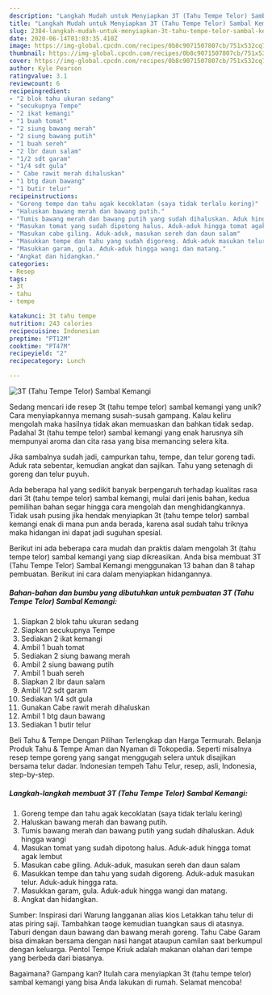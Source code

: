 ```yaml
---
description: "Langkah Mudah untuk Menyiapkan 3T (Tahu Tempe Telor) Sambal Kemangi, Sempurna"
title: "Langkah Mudah untuk Menyiapkan 3T (Tahu Tempe Telor) Sambal Kemangi, Sempurna"
slug: 2384-langkah-mudah-untuk-menyiapkan-3t-tahu-tempe-telor-sambal-kemangi-sempurna
date: 2020-06-14T01:03:35.410Z
image: https://img-global.cpcdn.com/recipes/0b8c9071507807cb/751x532cq70/3t-tahu-tempe-telor-sambal-kemangi-foto-resep-utama.jpg
thumbnail: https://img-global.cpcdn.com/recipes/0b8c9071507807cb/751x532cq70/3t-tahu-tempe-telor-sambal-kemangi-foto-resep-utama.jpg
cover: https://img-global.cpcdn.com/recipes/0b8c9071507807cb/751x532cq70/3t-tahu-tempe-telor-sambal-kemangi-foto-resep-utama.jpg
author: Kyle Pearson
ratingvalue: 3.1
reviewcount: 6
recipeingredient:
- "2 blok tahu ukuran sedang"
- "secukupnya Tempe"
- "2 ikat kemangi"
- "1 buah tomat"
- "2 siung bawang merah"
- "2 siung bawang putih"
- "1 buah sereh"
- "2 lbr daun salam"
- "1/2 sdt garam"
- "1/4 sdt gula"
- " Cabe rawit merah dihaluskan"
- "1 btg daun bawang"
- "1 butir telur"
recipeinstructions:
- "Goreng tempe dan tahu agak kecoklatan (saya tidak terlalu kering)"
- "Haluskan bawang merah dan bawang putih."
- "Tumis bawang merah dan bawang putih yang sudah dihaluskan. Aduk hingga wangi"
- "Masukan tomat yang sudah dipotong halus. Aduk-aduk hingga tomat agak lembut"
- "Masukan cabe giling. Aduk-aduk, masukan sereh dan daun salam"
- "Masukkan tempe dan tahu yang sudah digoreng. Aduk-aduk masukan telur. Aduk-aduk hingga rata."
- "Masukkan garam, gula. Aduk-aduk hingga wangi dan matang."
- "Angkat dan hidangkan."
categories:
- Resep
tags:
- 3t
- tahu
- tempe

katakunci: 3t tahu tempe 
nutrition: 243 calories
recipecuisine: Indonesian
preptime: "PT12M"
cooktime: "PT47M"
recipeyield: "2"
recipecategory: Lunch

---
```



![3T (Tahu Tempe Telor) Sambal Kemangi](https://img-global.cpcdn.com/recipes/0b8c9071507807cb/751x532cq70/3t-tahu-tempe-telor-sambal-kemangi-foto-resep-utama.jpg)

Sedang mencari ide resep 3t (tahu tempe telor) sambal kemangi yang unik? Cara menyiapkannya memang susah-susah gampang. Kalau keliru mengolah maka hasilnya tidak akan memuaskan dan bahkan tidak sedap. Padahal 3t (tahu tempe telor) sambal kemangi yang enak harusnya sih mempunyai aroma dan cita rasa yang bisa memancing selera kita.

Jika sambalnya sudah jadi, campurkan tahu, tempe, dan telur goreng tadi. Aduk rata sebentar, kemudian angkat dan sajikan. Tahu yang setenagh di goreng dan telur puyuh.

Ada beberapa hal yang sedikit banyak berpengaruh terhadap kualitas rasa dari 3t (tahu tempe telor) sambal kemangi, mulai dari jenis bahan, kedua pemilihan bahan segar hingga cara mengolah dan menghidangkannya. Tidak usah pusing jika hendak menyiapkan 3t (tahu tempe telor) sambal kemangi enak di mana pun anda berada, karena asal sudah tahu triknya maka hidangan ini dapat jadi suguhan spesial.


Berikut ini ada beberapa cara mudah dan praktis dalam mengolah 3t (tahu tempe telor) sambal kemangi yang siap dikreasikan. Anda bisa membuat 3T (Tahu Tempe Telor) Sambal Kemangi menggunakan 13 bahan dan 8 tahap pembuatan. Berikut ini cara dalam menyiapkan hidangannya.

<!--inarticleads1-->

##### Bahan-bahan dan bumbu yang dibutuhkan untuk pembuatan 3T (Tahu Tempe Telor) Sambal Kemangi:

1. Siapkan 2 blok tahu ukuran sedang
1. Siapkan secukupnya Tempe
1. Sediakan 2 ikat kemangi
1. Ambil 1 buah tomat
1. Sediakan 2 siung bawang merah
1. Ambil 2 siung bawang putih
1. Ambil 1 buah sereh
1. Siapkan 2 lbr daun salam
1. Ambil 1/2 sdt garam
1. Sediakan 1/4 sdt gula
1. Gunakan  Cabe rawit merah dihaluskan
1. Ambil 1 btg daun bawang
1. Sediakan 1 butir telur


Beli Tahu &amp; Tempe Dengan Pilihan Terlengkap dan Harga Termurah. Belanja Produk Tahu &amp; Tempe Aman dan Nyaman di Tokopedia. Seperti misalnya resep tempe goreng yang sangat menggugah selera untuk disajikan bersama telur dadar. Indonesian tempeh Tahu Telur, resep, asli, Indonesia, step-by-step. 

<!--inarticleads2-->

##### Langkah-langkah membuat 3T (Tahu Tempe Telor) Sambal Kemangi:

1. Goreng tempe dan tahu agak kecoklatan (saya tidak terlalu kering)
1. Haluskan bawang merah dan bawang putih.
1. Tumis bawang merah dan bawang putih yang sudah dihaluskan. Aduk hingga wangi
1. Masukan tomat yang sudah dipotong halus. Aduk-aduk hingga tomat agak lembut
1. Masukan cabe giling. Aduk-aduk, masukan sereh dan daun salam
1. Masukkan tempe dan tahu yang sudah digoreng. Aduk-aduk masukan telur. Aduk-aduk hingga rata.
1. Masukkan garam, gula. Aduk-aduk hingga wangi dan matang.
1. Angkat dan hidangkan.


Sumber: Inspirasi dari Warung langganan alias kios Letakkan tahu telur di atas piring saji. Tambahkan taoge kemudian tuangkan saus di atasnya. Taburi dengan daun bawang dan bawang merah goreng. Tahu Cabe Garam bisa dimakan bersama dengan nasi hangat ataupun camilan saat berkumpul dengan keluarga. Pentol Tempe Kriuk adalah makanan olahan dari tempe yang berbeda dari biasanya. 

Bagaimana? Gampang kan? Itulah cara menyiapkan 3t (tahu tempe telor) sambal kemangi yang bisa Anda lakukan di rumah. Selamat mencoba!
